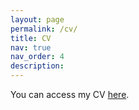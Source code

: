 ```yaml
---
layout: page
permalink: /cv/
title: CV
nav: true
nav_order: 4
description: 
---
```


You can access my CV [here](https://adamdnroberts.github.io/assets/pdf/CV_AdamRoberts.pdf).
